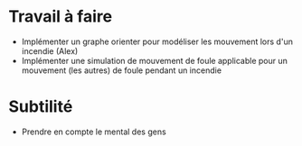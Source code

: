 # Travail à faire
- Implémenter un graphe orienter pour modéliser les mouvement lors d'un incendie (Alex)
- Implémenter une simulation de mouvement de foule applicable pour un mouvement  (les autres)
de foule pendant un incendie

# Subtilité
- Prendre en compte le mental des gens
